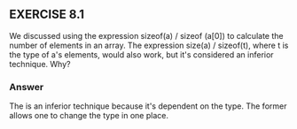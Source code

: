 ## EXERCISE 8.1
We discussed using the expression sizeof(a) / sizeof (a[0]) to calculate the number of elements in an array. The expression size(a) / sizeof(t), where t is the type of a's elements, would also work, but it's considered an inferior technique. Why?

### Answer 
The is an inferior technique because it's dependent on the type.  The former allows one to change the type in one place.
